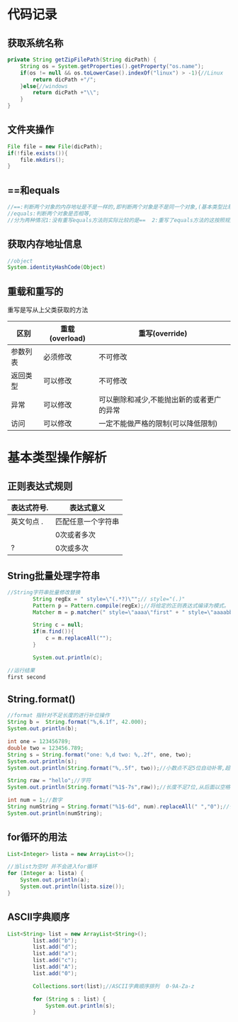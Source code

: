# 代码记录



##  获取系统名称

```java
private String getZipFilePath(String dicPath) {
    String os = System.getProperties().getProperty("os.name");
    if(os != null && os.toLowerCase().indexOf("linux") > -1){//Linux
        return dicPath +"/";
    }else{//windows
        return dicPath +"\\";
    }
}
```



## 文件夹操作

```java
File file = new File(dicPath);
if(!file.exists()){
    file.mkdirs();
}
```



## ==和equals

```java
//==:判断两个对象的内存地址是不是一样的,即判断两个对象是不是同一个对象,(基本类型比较的是值,引用类型比较的是内存地址)
//equals:判断两个对象是否相等,
//分为两种情况1:没有重写equals方法则实际比较的是==  2:重写了equals方法的这按照规则比较内容信息

```



## 获取内存地址信息

```java
//object
System.identityHashCode(Object)
```

## 重载和重写的

[参考资料]:https://www.runoob.com/java/java-override-overload.html

重写是写从上父类获取的方法

| 区别     | 重载(overload) | 重写(override)                            |
| -------- | -------------- | ----------------------------------------- |
| 参数列表 | 必须修改       | 不可修改                                  |
| 返回类型 | 可以修改       | 不可修改                                  |
| 异常     | 可以修改       | 可以删除和减少,不能抛出新的或者更广的异常 |
| 访问     | 可以修改       | 一定不能做严格的限制(可以降低限制)        |





























# 基本类型操作解析

[正则表达式参考资料]: https://blog.csdn.net/weixin_43860260/article/details/91417485

## 正则表达式规则

| 表达式符号. | 表达式意义         |
| ----------- | ------------------ |
| 英文句点 .  | 匹配任意一个字符串 |
|             | 0次或者多次        |
| ?           | 0次或多次          |





## String批量处理字符串

``` java
//String字符串批量修改替换
		String regEx = " style=\"(.*?)\"";// style="(.)"
        Pattern p = Pattern.compile(regEx);//将给定的正则表达式编译为模式。
        Matcher m = p.matcher(" style=\"aaaa\"first" + " style=\"aaaabbbbbbbbbbbb\" second");

        String c = null;
        if(m.find()){
            c = m.replaceAll("");
        }

        System.out.println(c);

//运行结果
first second
```



## String.format()

[参考资料]:https://segmentfault.com/a/1190000019350486

```java
//format 指针对不足长度的进行补位操作
String b =  String.format("%,6.1f", 42.000);
System.out.println(b);

int one = 123456789;
double two = 123456.789;
String s = String.format("one: %,d two: %,.2f", one, two);
System.out.println(s);
System.out.println(String.format("%,.5f", two));//小数点不足5位自动补零,超过的位数已四色五入的方式进行截取

String raw = "hello";//字符
System.out.println(String.format("%1$-7s",raw));//长度不足7位,从后面以空格补位,

int num = 1;//数字
String numString = String.format("%1$-6d", num).replaceAll(" ","0");//长度不足6位,从后面以空格补位
System.out.println(numString);
```





## for循环的用法

```java
List<Integer> lista = new ArrayList<>();

//当list为空时 并不会进入for循环
for (Integer a: lista) {
    System.out.println(a);
    System.out.println(lista.size());
}
```



## ASCII字典顺序

```java
List<String> list = new ArrayList<String>();
        list.add("b");
        list.add("d");
        list.add("a");
        list.add("c");
        list.add("A");
        list.add("0");

        Collections.sort(list);//ASCII字典顺序排列  0-9A-Za-z

        for (String s : list) {
            System.out.println(s);
        }
```

